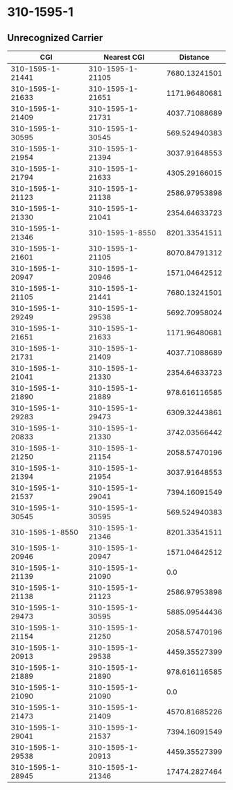 # 310-1595-1
## Unrecognized Carrier


| CGI | Nearest CGI | Distance |
|-----|-------------|----------|
| 310-1595-1-21441 | 310-1595-1-21105 | 7680.13241501 |
| 310-1595-1-21633 | 310-1595-1-21651 | 1171.96480681 |
| 310-1595-1-21409 | 310-1595-1-21731 | 4037.71088689 |
| 310-1595-1-30595 | 310-1595-1-30545 | 569.524940383 |
| 310-1595-1-21954 | 310-1595-1-21394 | 3037.91648553 |
| 310-1595-1-21794 | 310-1595-1-21633 | 4305.29166015 |
| 310-1595-1-21123 | 310-1595-1-21138 | 2586.97953898 |
| 310-1595-1-21330 | 310-1595-1-21041 | 2354.64633723 |
| 310-1595-1-21346 | 310-1595-1-8550 | 8201.33541511 |
| 310-1595-1-21601 | 310-1595-1-21105 | 8070.84791312 |
| 310-1595-1-20947 | 310-1595-1-20946 | 1571.04642512 |
| 310-1595-1-21105 | 310-1595-1-21441 | 7680.13241501 |
| 310-1595-1-29249 | 310-1595-1-29538 | 5692.70958024 |
| 310-1595-1-21651 | 310-1595-1-21633 | 1171.96480681 |
| 310-1595-1-21731 | 310-1595-1-21409 | 4037.71088689 |
| 310-1595-1-21041 | 310-1595-1-21330 | 2354.64633723 |
| 310-1595-1-21890 | 310-1595-1-21889 | 978.616116585 |
| 310-1595-1-29283 | 310-1595-1-29473 | 6309.32443861 |
| 310-1595-1-20833 | 310-1595-1-21330 | 3742.03566442 |
| 310-1595-1-21250 | 310-1595-1-21154 | 2058.57470196 |
| 310-1595-1-21394 | 310-1595-1-21954 | 3037.91648553 |
| 310-1595-1-21537 | 310-1595-1-29041 | 7394.16091549 |
| 310-1595-1-30545 | 310-1595-1-30595 | 569.524940383 |
| 310-1595-1-8550 | 310-1595-1-21346 | 8201.33541511 |
| 310-1595-1-20946 | 310-1595-1-20947 | 1571.04642512 |
| 310-1595-1-21139 | 310-1595-1-21090 | 0.0 |
| 310-1595-1-21138 | 310-1595-1-21123 | 2586.97953898 |
| 310-1595-1-29473 | 310-1595-1-30595 | 5885.09544436 |
| 310-1595-1-21154 | 310-1595-1-21250 | 2058.57470196 |
| 310-1595-1-20913 | 310-1595-1-29538 | 4459.35527399 |
| 310-1595-1-21889 | 310-1595-1-21890 | 978.616116585 |
| 310-1595-1-21090 | 310-1595-1-21090 | 0.0 |
| 310-1595-1-21473 | 310-1595-1-21409 | 4570.81685226 |
| 310-1595-1-29041 | 310-1595-1-21537 | 7394.16091549 |
| 310-1595-1-29538 | 310-1595-1-20913 | 4459.35527399 |
| 310-1595-1-28945 | 310-1595-1-21346 | 17474.2827464 |
